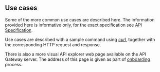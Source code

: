 ## Use cases

Some of the more common use cases are described here. The information provided here is informative only, for the exact specification see [API Specification](api_specification.md). 

Use cases are described with a sample command using _[curl](https://curl.haxx.se)_, together with the corresponding HTTP request and response.

There is also a more visual API explorer web page available on the API Gateway server. The address of this page is given as part of [onboarding](onboarding.md) process.

